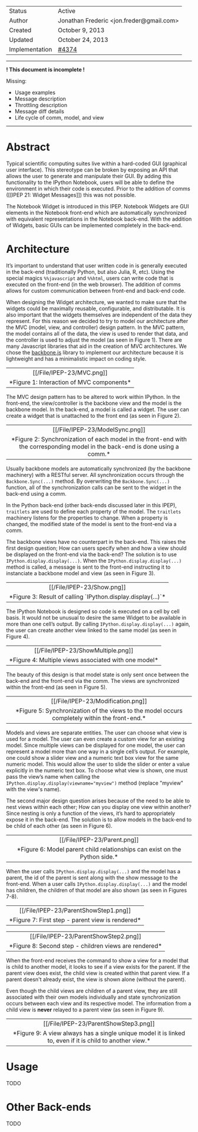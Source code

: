 <table>
<tr><td> Status </td><td> Active </td></tr>
<tr><td> Author </td><td> Jonathan Frederic &lt;jon.freder@gmail.com&gt;</td></tr>
<tr><td> Created </td><td> October 9, 2013</td></tr>
<tr><td> Updated </td><td> October 24, 2013</td></tr>
<tr><td> Implementation </td><td>  <a href="https://github.com/ipython/ipython/pull/4374">#4374</a> </td></tr>
</table>



-----

**! This document is incomplete !** 

Missing:
- Usage examples  
- Message description  
- Throttling description  
- Message diff details  
- Life cycle of comm, model, and view

-----

# Abstract
Typical scientific computing suites live within a hard-coded GUI (graphical user interface).  This stereotype can be broken by exposing an API that allows the user to generate and manipulate their GUI.  By adding this functionality to the IPython Notebook, users will be able to define the environment in which their code is executed.  Prior to the addition of comms ([[IPEP 21: Widget Messages]]) this was not possible.

The Notebook Widget is introduced in this IPEP.  Notebook Widgets are GUI elements in the Notebook front-end which are automatically synchronized with equivalent representations in the Notebook back-end.  With the addition of Widgets, basic GUIs can be implemented completely in the back-end.

# Architecture
It’s important to understand that user written code in is generally executed in the back-end (traditionally Python, but also Julia, R, etc).  Using the special magics `%%javascript` and `%%html`, users can write code that is executed on the front-end (in the web browser).  The addition of comms allows for custom communication between front-end and back-end code.  

When designing the Widget architecture, we wanted to make sure that the widgets could be maximally reusable, configurable, and distributable.  It is also important that the widgets themselves are independent of the data they represent.  For this reason we decided to try to model our architecture after the MVC (model, view, and controller) design pattern.  In the MVC pattern, the model contains all of the data, the view is used to render that data, and the controller is used to adjust the model (as seen in Figure 1).  There are many Javascript libraries that aid in the creation of MVC architectures.  We chose the [backbone.js](http://backbonejs.org/) library to implement our architecture because it is lightweight and has a minimalistic impact on coding style. 

<center><table><tr><td><center>[[/File/IPEP-23/MVC.png]]  
</center></td></tr><tr><td><center>*Figure 1: Interaction of MVC components*</center></td></tr></table></center>  

The MVC design pattern has to be altered to work within IPython.  In the front-end, the view/controller is the backbone view and the model is the backbone model.  In the back-end, a model is called a widget.  The user can create a widget that is unattached to the front end (as seen in Figure 2).

<center><table><tr><td><center>[[/File/IPEP-23/ModelSync.png]]  
</center></td></tr><tr><td><center>*Figure 2: Synchronization of each model in the front-end with the corresponding model in the back-end is done using a comm.*</center></td></tr></table></center>  

Usually backbone models are automatically synchronized (by the backbone machinery) with a RESTful server.  All synchronization occurs through the `Backbone.Sync(...)` method. By overwriting the `Backbone.Sync(...)` function, all of the synchronization calls can be sent to the widget in the back-end using a comm.  

In the Python back-end (other back-ends discussed later in this IPEP), `traitlets` are used to define each property of the model.  The `traitlets` machinery listens for the properties to change.  When a property is changed, the modified state of the model is sent to the front-end via a comm. 

The backbone views have no counterpart in the back-end.  This raises the first design question; How can users specify when and how a view should be displayed on the front-end via the back-end?  The solution is to use `IPython.display.display(...)`.  When the `IPython.display.display(...)` method is called, a message is sent to the front-end instructing it to instanciate a backbone model and view (as seen in Figure 3).
 
<center><table><tr><td><center>[[/File/IPEP-23/Show.png]]  
</center></td></tr><tr><td><center>*Figure 3: Result of calling `IPython.display.display(...)`*</center></td></tr></table></center>  

The IPython Notebook is designed so code is executed on a cell by cell basis.  It would not be unusual to desire the same Widget to be available in more than one cell’s output.  By calling `IPython.display.display(...)` again, the user can create another view linked to the same model (as seen in Figure 4).

<center><table><tr><td><center>[[/File/IPEP-23/ShowMultiple.png]]  
</center></td></tr><tr><td><center>*Figure 4: Multiple views associated with one model*</center></td></tr></table></center>  

The beauty of this design is that model state is only sent once between the back-end and the front-end via the comm.  The views are synchronized within the front-end (as seen in Figure 5).

<center><table><tr><td><center>[[/File/IPEP-23/Modification.png]]  
</center></td></tr><tr><td><center>*Figure 5: Synchronization of the views to the model occurs completely within the front-end.*</center></td></tr></table></center>  

Models and views are separate entities.  The user can choose what view is used for a model.  The user can even create a custom view for an existing model.  Since multiple views can be displayed for one model, the user can represent a model more than one way in a single cell’s output.  For example, one could show a slider view and a numeric text box view for the same numeric model.  This would allow the user to slide the slider or enter a value explicitly in the numeric text box.  To choose what view is shown, one must pass the view’s name when calling the `IPython.display.display(viewname="myview")` method (replace "myview" with the view's name).

The second major design question arises because of the need to be able to nest views within each other; How can you display one view within another?  Since nesting is only a function of the views, it’s hard to appropriately expose it in the back-end.  The solution is to allow models in the back-end to be child of each other (as seen in Figure 6). 

<center><table><tr><td><center>[[/File/IPEP-23/Parent.png]]  
</center></td></tr><tr><td><center>*Figure 6: Model parent child relationships can exist on the Python side.*</center></td></tr></table></center>  

When the user calls `IPython.display.display(...)` and the model has a parent, the id of the parent is sent along with the show message to the front-end.  When a user calls `IPython.display.display(...)` and the model has children, the children of that model are also shown (as seen in Figures 7-8).  

<center><table><tr><td><center>[[/File/IPEP-23/ParentShowStep1.png]]  
</center></td></tr><tr><td><center>*Figure 7: First step - parent view is rendered*</center></td></tr></table></center>  

<center><table><tr><td><center>[[/File/IPEP-23/ParentShowStep2.png]]  
</center></td></tr><tr><td><center>*Figure 8: Second step - children views are rendered*</center></td></tr></table></center>  

When the front-end receives the command to show a view for a model that is child to another model, it looks to see if a view exists for the parent.  If the parent view does exist, the child view is created within that parent view.  If a parent doesn't already exist, the view is shown alone (without the parent).  

Even though the child views are children of a parent view, they are still associated with their own models individually and state synchronization occurs between each view and its respective model.  The information from a child view is **never** relayed to a parent view (as seen in Figure 9).

<center><table><tr><td><center>[[/File/IPEP-23/ParentShowStep3.png]]  
</center></td></tr><tr><td><center>*Figure 9: A view always has a single unique model it is linked to, even if it is child to another view.*</center></td></tr></table></center>  

# Usage
TODO

# Other Back-ends
TODO